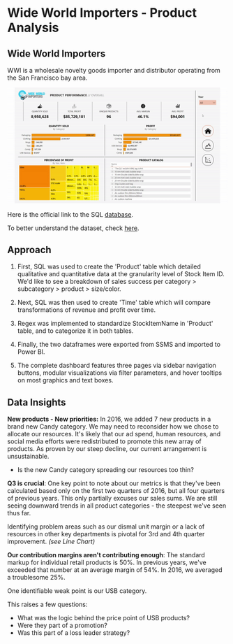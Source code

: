 # Wide World Importers - Product Analysis
## Wide World Importers

WWI is a wholesale novelty goods importer and distributor operating from the San Francisco bay area.

![](screenshots/home.gif)

Here is the official link to the SQL [database](https://learn.microsoft.com/en-us/sql/samples/wide-world-importers-what-is?view=sql-server-ver16).

To better understand the dataset, check [here](https://dataedo.com/samples/html/WideWorldImporters/doc/WideWorldImporters_5/views/Website_Customers_3842.html).

## Approach

1. First, SQL was used to create the 'Product' table which detailed qualitative and quantitative data at the granularity level of Stock Item ID. We'd like to see a breakdown of sales success per category > subcategory > product > size/color.

2. Next, SQL was then used to create 'Time' table which will compare transformations of revenue and profit over time.
 
3. Regex was implemented to standardize StockItemName in 'Product' table, and to categorize it in both tables.
 
4. Finally, the two dataframes were exported from SSMS and imported to Power BI.
 
5. The complete dashboard features three pages via sidebar navigation buttons, modular visualizations via filter parameters, and hover tooltips on most graphics and text boxes.

## Data Insights

**New products - New priorities:** In 2016, we added 7 new products in a brand new Candy category. We may need to reconsider how we chose to allocate our resources. It's likely that our ad spend, human resources, and social media efforts were redistributed to promote this new array of products. As proven by our steep decline, our current arrangement is unsustainable.

- Is the new Candy category spreading our resources too thin?

**Q3 is crucial**: One key point to note about our metrics is that they've been calculated based only on the first two quarters of 2016, but all four quarters of previous years. This only partially excuses our sales sums. We are still seeing downward trends in all product categories - the steepest we've seen thus far.

Identifying problem areas such as our dismal unit margin or a lack of resources in other key departments is pivotal for 3rd and 4th quarter improvement. *(see Line Chart)*

**Our contribution margins aren't contributing enough**: The standard markup for individual retail products is 50%. In previous years, we've exceeded that number at an average margin of 54%. In 2016, we averaged a troublesome 25%.

One identifiable weak point is our USB category.

This raises a few questions:

- What was the logic behind the price point of USB products?
- Were they part of a promotion?
- Was this part of a loss leader strategy?
